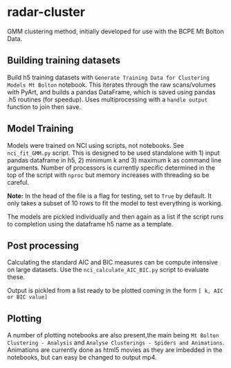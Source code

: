 # radar-cluster
GMM clustering method, initially developed for use with the BCPE Mt Bolton Data.


## Building training datasets

Build h5 training datasets with `Generate Training Data for Clustering Models Mt Bolton` notebook. This iterates through the raw scans/volumes with PyArt, and builds a pandas DataFrame, which is saved using pandas .h5 routines (for speedup). Uses multiprocessing with a `handle output` function to join then save.

## Model Training

Models were trained on NCI using scripts, not notebooks. See `nci_fit_GMM.py` script. This is designed to be used standalone with 1) input pandas dataframe in h5, 2) minimum k and 3) maximum k as command line arguments. Number of processors is currently specific determined in the top of the script with `nproc` but memory increases with threading so be careful.

**Note:** In the head of the file is a flag for testing, set to `True` by default. It only takes a subset of 10 rows to fit the model to test everything is working.

The models are pickled individually and then again as a list if the script runs to completion using the dataframe h5 name as a template.

## Post processing

Calculating the standard AIC and BIC measures can be compute intensive on large datasets. Use the `nci_calculate_AIC_BIC.py` script to evaluate these.

Output is pickled from a list ready to be plotted coming in the form `[ k, AIC or BIC value]`

## Plotting

A number of plotting notebooks are also present,the main being `Mt Bolton Clustering - Analysis` and `Analyse Clusterings - Spiders and Animations`. Animations are currently done as html5 movies as they are imbedded in the notebooks, but can easy be changed to output mp4.
